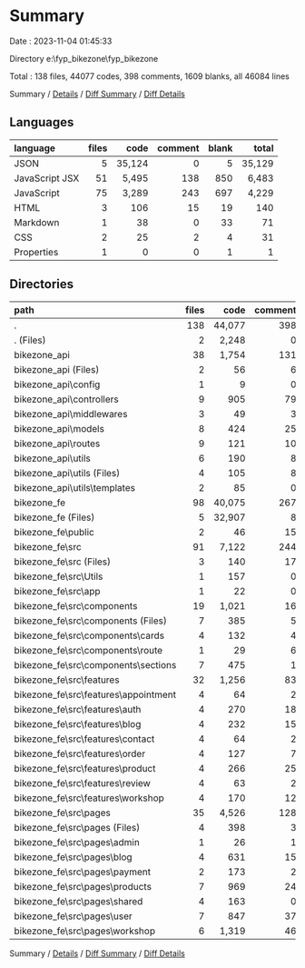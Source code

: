 # Summary

Date : 2023-11-04 01:45:33

Directory e:\\fyp_bikezone\\fyp_bikezone

Total : 138 files,  44077 codes, 398 comments, 1609 blanks, all 46084 lines

Summary / [Details](details.md) / [Diff Summary](diff.md) / [Diff Details](diff-details.md)

## Languages
| language | files | code | comment | blank | total |
| :--- | ---: | ---: | ---: | ---: | ---: |
| JSON | 5 | 35,124 | 0 | 5 | 35,129 |
| JavaScript JSX | 51 | 5,495 | 138 | 850 | 6,483 |
| JavaScript | 75 | 3,289 | 243 | 697 | 4,229 |
| HTML | 3 | 106 | 15 | 19 | 140 |
| Markdown | 1 | 38 | 0 | 33 | 71 |
| CSS | 2 | 25 | 2 | 4 | 31 |
| Properties | 1 | 0 | 0 | 1 | 1 |

## Directories
| path | files | code | comment | blank | total |
| :--- | ---: | ---: | ---: | ---: | ---: |
| . | 138 | 44,077 | 398 | 1,609 | 46,084 |
| . (Files) | 2 | 2,248 | 0 | 2 | 2,250 |
| bikezone_api | 38 | 1,754 | 131 | 475 | 2,360 |
| bikezone_api (Files) | 2 | 56 | 6 | 18 | 80 |
| bikezone_api\\config | 1 | 9 | 0 | 3 | 12 |
| bikezone_api\\controllers | 9 | 905 | 79 | 304 | 1,288 |
| bikezone_api\\middlewares | 3 | 49 | 3 | 12 | 64 |
| bikezone_api\\models | 8 | 424 | 25 | 34 | 483 |
| bikezone_api\\routes | 9 | 121 | 10 | 68 | 199 |
| bikezone_api\\utils | 6 | 190 | 8 | 36 | 234 |
| bikezone_api\\utils (Files) | 4 | 105 | 8 | 26 | 139 |
| bikezone_api\\utils\\templates | 2 | 85 | 0 | 10 | 95 |
| bikezone_fe | 98 | 40,075 | 267 | 1,132 | 41,474 |
| bikezone_fe (Files) | 5 | 32,907 | 8 | 40 | 32,955 |
| bikezone_fe\\public | 2 | 46 | 15 | 10 | 71 |
| bikezone_fe\\src | 91 | 7,122 | 244 | 1,082 | 8,448 |
| bikezone_fe\\src (Files) | 3 | 140 | 17 | 32 | 189 |
| bikezone_fe\\src\\Utils | 1 | 157 | 0 | 1 | 158 |
| bikezone_fe\\src\\app | 1 | 22 | 0 | 2 | 24 |
| bikezone_fe\\src\\components | 19 | 1,021 | 16 | 204 | 1,241 |
| bikezone_fe\\src\\components (Files) | 7 | 385 | 5 | 71 | 461 |
| bikezone_fe\\src\\components\\cards | 4 | 132 | 4 | 39 | 175 |
| bikezone_fe\\src\\components\\route | 1 | 29 | 6 | 9 | 44 |
| bikezone_fe\\src\\components\\sections | 7 | 475 | 1 | 85 | 561 |
| bikezone_fe\\src\\features | 32 | 1,256 | 83 | 184 | 1,523 |
| bikezone_fe\\src\\features\\appointment | 4 | 64 | 2 | 16 | 82 |
| bikezone_fe\\src\\features\\auth | 4 | 270 | 18 | 32 | 320 |
| bikezone_fe\\src\\features\\blog | 4 | 232 | 15 | 31 | 278 |
| bikezone_fe\\src\\features\\contact | 4 | 64 | 2 | 20 | 86 |
| bikezone_fe\\src\\features\\order | 4 | 127 | 7 | 14 | 148 |
| bikezone_fe\\src\\features\\product | 4 | 266 | 25 | 35 | 326 |
| bikezone_fe\\src\\features\\review | 4 | 63 | 2 | 12 | 77 |
| bikezone_fe\\src\\features\\workshop | 4 | 170 | 12 | 24 | 206 |
| bikezone_fe\\src\\pages | 35 | 4,526 | 128 | 659 | 5,313 |
| bikezone_fe\\src\\pages (Files) | 4 | 398 | 3 | 40 | 441 |
| bikezone_fe\\src\\pages\\admin | 1 | 26 | 1 | 3 | 30 |
| bikezone_fe\\src\\pages\\blog | 4 | 631 | 15 | 100 | 746 |
| bikezone_fe\\src\\pages\\payment | 2 | 173 | 2 | 37 | 212 |
| bikezone_fe\\src\\pages\\products | 7 | 969 | 24 | 179 | 1,172 |
| bikezone_fe\\src\\pages\\shared | 4 | 163 | 0 | 22 | 185 |
| bikezone_fe\\src\\pages\\user | 7 | 847 | 37 | 134 | 1,018 |
| bikezone_fe\\src\\pages\\workshop | 6 | 1,319 | 46 | 144 | 1,509 |

Summary / [Details](details.md) / [Diff Summary](diff.md) / [Diff Details](diff-details.md)